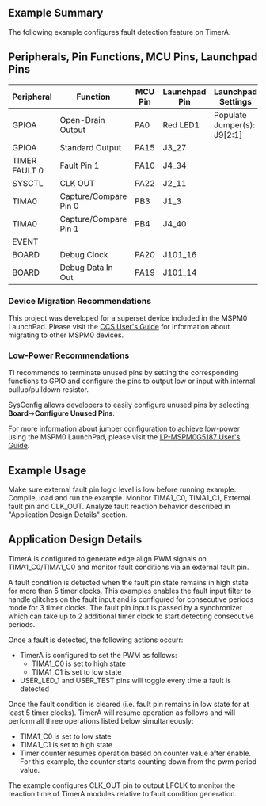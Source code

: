 ## Example Summary

The following example configures fault detection feature on TimerA.

## Peripherals, Pin Functions, MCU Pins, Launchpad Pins
| Peripheral | Function | MCU Pin | Launchpad Pin | Launchpad Settings |
| --- | --- | --- | --- | --- |
| GPIOA | Open-Drain Output | PA0 | Red LED1 | Populate Jumper(s): J9[2:1] |
| GPIOA | Standard Output | PA15 | J3_27 |  |
| TIMER FAULT 0 | Fault Pin 1 | PA10 | J4_34 |  |
| SYSCTL | CLK OUT | PA22 | J2_11 |  |
| TIMA0 | Capture/Compare Pin 0 | PB3 | J1_3 |  |
| TIMA0 | Capture/Compare Pin 1 | PB4 | J4_40 |  |
| EVENT |  |  |  |  |
| BOARD | Debug Clock | PA20 | J101_16 |  |
| BOARD | Debug Data In Out | PA19 | J101_14 |  |

### Device Migration Recommendations
This project was developed for a superset device included in the MSPM0 LaunchPad. Please
visit the [CCS User's Guide](https://software-dl.ti.com/msp430/esd/MSPM0-SDK/latest/docs/english/tools/ccs_ide_guide/doc_guide/doc_guide-srcs/ccs_ide_guide.html#sysconfig-project-migration)
for information about migrating to other MSPM0 devices.

### Low-Power Recommendations
TI recommends to terminate unused pins by setting the corresponding functions to
GPIO and configure the pins to output low or input with internal
pullup/pulldown resistor.

SysConfig allows developers to easily configure unused pins by selecting **Board**→**Configure Unused Pins**.

For more information about jumper configuration to achieve low-power using the
MSPM0 LaunchPad, please visit the [LP-MSPM0G5187 User's Guide](https://www.ti.com/lit/slau967).

## Example Usage
Make sure external fault pin logic level is low before running example. Compile,
load and run the example. Monitor TIMA1_C0, TIMA1_C1, External fault pin and
CLK_OUT. Analyze fault reaction behavior described in "Application Design
Details" section.

## Application Design Details
TimerA is configured to generate edge align PWM signals on TIMA1_C0/TIMA1_C0 and
monitor fault conditions via an external fault pin.

A fault condition is detected when the fault pin state remains in high state for
more than 5 timer clocks. This examples enables the fault input filter to handle
glitches on the fault input and is configured for consecutive periods mode for
3 timer clocks. The fault pin input is passed by a synchronizer which can take
up to 2 additional timer clock to start detecting consecutive periods.

Once a fault is detected, the following actions occurr:

- TimerA is configured to set the PWM as follows:
    - TIMA1_C0 is set to high state
    - TIMA1_C1 is set to low state
- USER_LED_1 and USER_TEST pins will toggle every time a fault is detected


Once the fault condition is cleared (i.e. fault pin remains in low state for at
least 5 timer clocks). TimerA will resume operation as follows and will perform
all three operations listed below simultaneously:

- TIMA1_C0 is set to low state
- TIMA1_C1 is set to high state
- Timer counter resumes operation based on counter value after enable. For
  this example, the counter starts counting down from the pwm period value.

The example configures CLK_OUT pin to output LFCLK to monitor the reaction time
of TimerA modules relative to fault condition generation.
